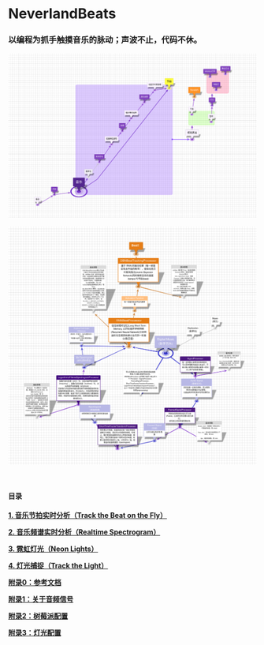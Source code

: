 # **NeverlandBeats**

### **以编程为抓手触摸音乐的脉动；声波不止，代码不休。**


![trackthebeat1](img/trackthebeat1.png)

![trackthebeat2](img/trackthebeat2.png)


&emsp;

#### **目录**

**[1. 音乐节拍实时分析（Track the Beat on the Fly）](1M_tracktheBeat.ipynb)** 

**[2. 音乐频谱实时分析（Realtime Spectrogram）](2M_realtimeSpectrogram.ipynb)**

**[3. 霓虹灯光（Neon Lights）](3L_neonLights.ipynb)**

**[4. 灯光捕捉（Track the Light）](4L_tracktheLight.ipynb)**

**[附录0：参考文档](appendix0_refs.ipynb)**

**[附录1：关于音频信号](appendix1_audioSignal.ipynb)**

**[附录2：树莓派配置](appendix2_raspSettings.ipynb)**

**[附录3：灯光配置](appendix3_lightSettings.ipynb)**




<!--

**[附录4：关于神经网络](appendix4_NN.ipynb)**

人、故事与情感

---

当我们拥有自己的空间场地，有投影、音响、灯光，甚至还有雷达等传感设备，我们距离一场演出（音乐或戏剧）还有多远？还差什么？

当房间内的这些设备都是可以灵活编程控制的，当我们有强大的 Python、Scratch 以及连接、补充他们的 Adapter 等软件工具，如果去做，演出会不会更 Live？

我只是把问题抛出来，凭一己之力无法回答，但常言道，***The Show Must Go On***。

下面把在这个方向上做的一点工作整理汇总如下，各部分项目大致按复杂程度降序排列；链接指向的是本仓库内对应笔记本，如有 Demo 视频，则笔记本中先视频示例、再给出 Demo 代码、最后是单独的某具体功能代码。

## **Neonlights | 交互使用 树莓派、Python、Adapter、Scratch 与 NeoPixel（ws2812）**

效果满意，过程勉强，具体见 neon_pixel notebook 及 [CodeLab 视频页](https://codelab.club/)。

## **使用 Python，Adapter EIM 插件和 Scratch 实时绘制音乐频谱**

这部分目前有以下两个项目，原理都是用 python 对音频数据做实时分析，同时经 Adapter EIM 插件将分析结果发给 Scratch，再使用画笔功能动态绘制图形。可以直接利用 Python 代码在浏览器新窗口中自动打开对应的 Scratch 项目并运行，也可以手动打开 Scratch 项目后再运行 Python 代码。（Python 还有 Scratch 对应代码库内都有备份，但如果要自动打开并运行 Scratch 对应项目，需使用线上社区版，地址见下面链接）

音频流的配置与数据提取依赖 pyaudio 实现，音频数据分析就是将信号从时域经傅立叶转换到频域。P1 与 P2 的区别在于，P2 只是对每次从音频流中提取的数据做 FFT（Fast Fourier transform）分析，然后将 0-22050Hz 的频率按对数关系分为 10 个频段呈现对应的振幅强度，在 Scratch 中类似 bar 图效果；P1 相比 P2 多了时间的维度，做的是 STFT（Short-time Fourier transform） 分析，依赖 madmom 包获取 spectrogram 结果，对应 Scratch 中 12 * 10 的圆点矩阵，每 1 列是一个时间点，12 行数据分别对应 12 个频段的振幅强度。

运行 python 代码前，需要先选择音源的输入设备，是来自电脑内置的麦克风、还是耳机等，当前代码不包含选择输入设备这一项功能（但依赖 pyaudio 其实可以做到），pyaudio 会使用默认的输入设备，而输入设备间的切换是通过 pavucontrol（ubuntu 系统）手动实现的。如果发现没有数据很可能就是音源输入设备的选择问题。因为 madmom 也是依赖 pyaudio，所以 P1、P2 都是如此。

使用 Scratch Addon，选择 **fps=60**、**高清画笔**模式，自定义舞台大小，视觉效果明显更好。

### **P1：Python 代码[在此](AA_madmomspectrogram.ipynb)，（自启动）Scratch 代码[在此](https://create.codelab.club/projects/9942/)，（手动启动）Scratch 代码[在此](https://create.codelab.club/projects/10022/)**


**待优化：**

已解决，卡顿是因为中间发送数据时混杂了所有值为 0 的列表，原因在于没有 cleanup，使用 try 与 except 结构及时终止关闭 pyaudio stream 即可
+ Scratch 实时画图过程中，每隔一段时间会有明显的卡顿，还不清楚原因

已实现
+ Scratch 中圆点的颜色用来反映该频段振幅强度的大小，目前颜色与数值的映射关系比较简单，视觉效果一般，下面可尝试参照 matplotlib 在 Scratch 中实现 colormap

暂不考虑
+ 相比 P2 多了时间的维度，但只是 1 帧呈现 10 个时间点，然后靠屏幕刷新反映时间的变化，考虑是否将视觉效果做成图形自右向左流动呈现



### **P1 色彩升级**

当数据依赖色彩说话，色彩的选择就很重要。如下图所示，作为第一个 demo，将 colormap 之 [thermal](https://matplotlib.org/cmocean/#thermal) 引入 Scratch，更合理美观地呈现音乐频谱。

python 代码[在此](online_spectrogram_thermal.ipynb)，Scratch 代码[在此](online_spectrogram_thermal.sb3)。

![thermal-colormap](cmap_thermal1.png)



### **P2：Python 代码[在此](AA_realtime_audiofft.ipynb)，（自启动）Scratch 代码[在此](https://create.codelab.club/projects/9943/)，（手动启动）Scratch 代码[在此](https://create.codelab.club/projects/10021/)** 


## **依赖 ❤️**


+ **[pyaudio](https://people.csail.mit.edu/hubert/pyaudio/docs/)**

    Ubuntu 可能需要先安装依赖： ```sudo apt install libportaudio0 libportaudio2 libportaudiocpp0 portaudio19-dev```

+ **[madmom](https://github.com/CPJKU/madmom)**

    最好参照[官方文档](https://madmom.readthedocs.io/en/latest/installation.html#install-from-source)复制仓库源码安装开发版，因为后面实时分析节拍时可能要使用稳定版中没有的脚本  

    不支持 ```pip install -e git+https://github.com/CPJKU/madmom#egg=madmom``` 这种安装方式

+ **[CodeLab Adapter](https://adapter.codelab.club/get_start/gs_install/)**

+ **[numpy](https://numpy.org/)**


## **参考 ❤️**


**关于傅立叶转换**

+ [But what is the Fourier Transform? A visual introduction](https://www.youtube.com/watch?v=spUNpyF58BY)

+ [An Interactive Guide To The Fourier Transform](https://betterexplained.com/articles/an-interactive-guide-to-the-fourier-transform/)

+ [(Visual) Understanding the Fourier transform](https://web.archive.org/web/20120418231513/http://www.altdevblogaday.com/2011/05/17/understanding-the-fourier-transform/)

**关于音频流**

+ [Audio I/O: Buffering, Latency, and Throughput](https://in.mathworks.com/help/audio/gs/audio-io-buffering-latency-and-throughput.html)

    matlab audiotoolbox 系列文档有很清晰的解释

**关于音频的实时分析与频谱绘制**

+ [Frequency spectrum using FMOD and UE4](https://www.parallelcube.com/2018/03/10/frequency-spectrum-using-fmod-and-ue4/)

    如何 track the beat，作者写了一系列的文章，虽然用的不同软件，但是作者分享的思路非常重要。P2 中对频段的划分就是依据这篇文章。

+ [Recording Stereo Audio on a Raspberry Pi](https://makersportal.com/blog/recording-stereo-audio-on-a-raspberry-pi)

    这个网站的作者分享了多个音频相关的项目，是读过教程中对数据提取与分析流程最完整严谨的。

+ [Audio Handling Basics: Process Audio Files In Command-Line or Python](https://hackernoon.com/audio-handling-basics-how-to-process-audio-files-using-python-cli-jo283u3y)

+ [Realtime FFT Audio Visualization with Python](https://swharden.com/blog/2013-05-09-realtime-fft-audio-visualization-with-python/)

+ [Realtime FFT Audio Visualization with Python](https://blog.yjl.im/2012/11/frequency-spectrum-of-sound-using.html)

**关于 Colormap**

[Why Should Engineers and Scientists Be Worried About Color?](http://mkweb.bcgsc.ca/brewer/talks/engineers.scientists.color.worry.pdf)

[Beautiful colormaps for oceanography: cmocean](https://matplotlib.org/cmocean/#thermal)

[colormap](https://github.com/BIDS/colormap)

-->
